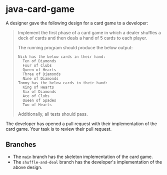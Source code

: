 # java-card-game

A designer gave the following design for a card game to a developer:

> Implement the first phase of a card game in which a dealer shuffles a deck of cards and then deals a hand of 5 cards to each player.
> 
> The running program should produce the below output:
> 
> ```
> Nick has the below cards in their hand:
>   Ten of Diamonds
>   Four of Clubs
>   Queen of Hearts
>   Three of Diamonds
>   Nine of Diamonds
> Tommy has the below cards in their hand:
>   King of Hearts
>   Six of Diamonds
>   Ace of Clubs
>   Queen of Spades
>   Two of Hearts
> ```
> 
> Additionally, all tests should pass.

The developer has opened a pull request with their implementation of the card game. Your task is to review their pull request.

## Branches

- The `main` branch has the skeleton implementation of the card game.
- The `shuffle-and-deal` branch has the developer's implementation of the above design.
